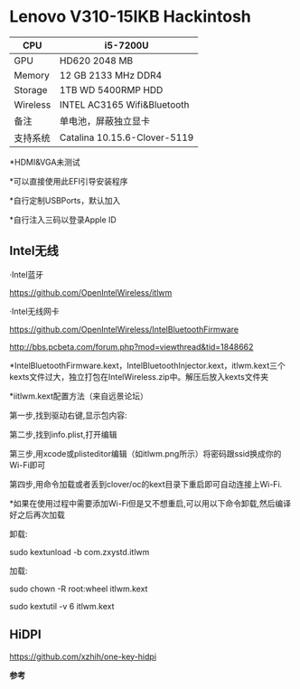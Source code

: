 # Lenovo V310-15IKB Hackintosh

| CPU      | i5-7200U                     |
| -------- | ---------------------------- |
| GPU      | HD620 2048 MB                |
| Memory   | 12 GB 2133 MHz DDR4          |
| Storage  | 1TB WD 5400RMP HDD           |
| Wireless | INTEL AC3165 Wifi&Bluetooth  |
| 备注     | 单电池，屏蔽独立显卡         |
| 支持系统 | Catalina 10.15.6-Clover-5119 |

*HDMI&VGA未测试

*可以直接使用此EFI引导安装程序

*自行定制USBPorts，默认加入

*自行注入三码以登录Apple ID



## Intel无线

·Intel蓝牙

https://github.com/OpenIntelWireless/itlwm

·Intel无线网卡

https://github.com/OpenIntelWireless/IntelBluetoothFirmware

http://bbs.pcbeta.com/forum.php?mod=viewthread&tid=1848662

*IntelBluetoothFirmware.kext，IntelBluetoothInjector.kext，itlwm.kext三个kexts文件过大，独立打包在IntelWireless.zip中。解压后放入kexts文件夹

*iitlwm.kext配置方法（来自远景论坛）

第一步,找到驱动右键,显示包内容:

第二步,找到info.plist,打开编辑

第三步,用xcode或plisteditor编辑（如itlwm.png所示）将密码跟ssid换成你的Wi-Fi即可

第四步,用命令加载或者丢到clover/oc的kext目录下重启即可自动连接上Wi-Fi.

*如果在使用过程中需要添加Wi-Fi但是又不想重启,可以用以下命令卸载,然后编译好之后再次加载

卸载: 

sudo kextunload -b com.zxystd.itlwm

加载: 

sudo chown -R root:wheel itlwm.kext

sudo kextutil -v 6 itlwm.kext

##  

## HiDPI

https://github.com/xzhih/one-key-hidpi



**参考**
